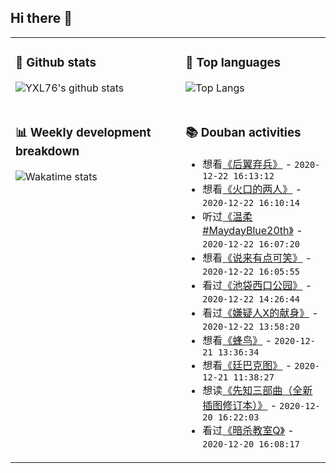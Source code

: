 ## Hi there 👋

<table>
<tr>
<td valign="top" width="54%">

### 🔭 Github stats

![YXL76's github stats](https://github-readme-stats.yxl76.vercel.app/api?username=YXL76&count_private=true&show_icons=true&include_all_commits=true&theme=tokyonight&line_height=28)

</td>

<td valign="top" width="46%">

### 🌱 Top languages

![Top Langs](https://github-readme-stats.yxl76.vercel.app/api/top-langs/?username=YXL76&layout=compact&theme=tokyonight&langs_count=10&hide=HTML,CSS,SCSS)

</td>
</tr>
<tr>
<td valign="top" width="54%">

### 📊 Weekly development breakdown

![Wakatime stats](https://github-readme-stats.yxl76.vercel.app/api/wakatime?username=YXL76&layout=compact&theme=tokyonight)


</td>
<td valign="top" width="46%">

### 📚 Douban activities

- 想看[《后翼弃兵》](http://movie.douban.com/subject/32579283/) - `2020-12-22 16:13:12`
- 想看[《火口的两人》](http://movie.douban.com/subject/30405087/) - `2020-12-22 16:10:14`
- 听过[《温柔 #MaydayBlue20th》](https://music.douban.com/subject/34935357/) - `2020-12-22 16:07:20`
- 想看[《说来有点可笑》](http://movie.douban.com/subject/3269018/) - `2020-12-22 16:05:55`
- 看过[《池袋西口公园》](http://movie.douban.com/subject/34813598/) - `2020-12-22 14:26:44`
- 看过[《嫌疑人X的献身》](http://movie.douban.com/subject/26606743/) - `2020-12-22 13:58:20`
- 想看[《蜂鸟》](http://movie.douban.com/subject/30318230/) - `2020-12-21 13:36:34`
- 想看[《廷巴克图》](http://movie.douban.com/subject/25803933/) - `2020-12-21 11:38:27`
- 想读[《先知三部曲（全新插图修订本）》](https://book.douban.com/subject/20537674/) - `2020-12-20 16:22:03`
- 看过[《暗杀教室Q》](http://movie.douban.com/subject/26832520/) - `2020-12-20 16:08:17`

</td>
</tr>
</table>

<!--
**YXL76/YXL76** is a ✨ _special_ ✨ repository because its `README.md` (this file) appears on your GitHub profile.

Here are some ideas to get you started:

- 🔭 I’m currently working on ...
- 🌱 I’m currently learning ...
- 👯 I’m looking to collaborate on ...
- 🤔 I’m looking for help with ...
- 💬 Ask me about ...
- 📫 How to reach me: ...
- 😄 Pronouns: ...
- ⚡ Fun fact: ...
-->
